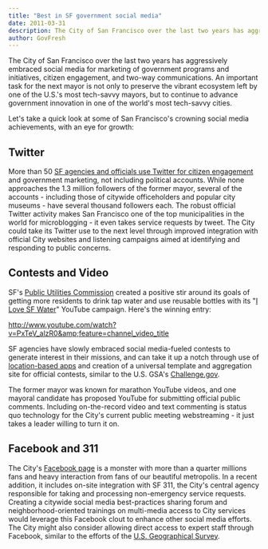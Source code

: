 ```yaml
---
title: "Best in SF government social media"
date: 2011-03-31
description: The City of San Francisco over the last two years has aggressively embraced social media for marketing of government programs  and initiatives, citizen engagement, and two-way communications. An important task for the next mayor is not only to preserve the vibrant  ecosystem left by one of the U.S.'s most tech-savvy mayors, but to continue to advance government innovation in one of the world's most  tech-savvy cities. 
author: GovFresh
---
```


The City of San Francisco over the last two years has aggressively embraced social media for marketing of government programs  and initiatives, citizen engagement, and two-way communications. An important task for the next mayor is not only to preserve the vibrant  ecosystem left by one of the U.S.'s most tech-savvy mayors, but to continue to advance government innovation in one of the world's most  tech-savvy cities. 

Let's take a quick look at some of San Francisco's crowning social media achievements, with an eye for growth:

<h2>Twitter</h2>

More than 50 <a href="http://twitter.com/SFCityAttorney/sf-officials" target="_blank">SF agencies and officials use Twitter for citizen engagement</a> and government marketing, not including political accounts. While none  approaches the 1.3  million followers of the former mayor, several of the accounts -  including those of citywide officeholders and popular city museums -  have several thousand followers each. The robust official Twitter  activity makes San Francisco one of the top municipalities in the world  for microblogging - it even takes service requests by tweet. The City  could take its Twitter use to the next level through improved  integration with official City websites and listening campaigns aimed at  identifying and responding to public concerns.

<h2>Contests and Video</h2>

SF's <a href="http://twitter.com/sfwater" target="_blank">Public Utilities Commission</a> created a positive stir around its goals of getting more residents to drink tap water and use reusable bottles with its "<a href="http://sfwater.org/detail.cfm/mc_id/18/msc_id/429/mto_id/733/c_id/4787" target="_blank">I Love SF Water</a>" YouTube campaign. Here's the winning entry:

http://www.youtube.com/watch?v=PxTeV_alzR0&amp;feature=channel_video_title

SF  agencies have slowly embraced social media-fueled contests to generate  interest in their missions, and can take it up a notch through use of <a href="http://wiredtoshare.com/28818104" target="_blank">location-based apps</a> and creation of a universal template and aggregation site for official contests, similar to the U.S. GSA's <a href="http://challenge.gov/" target="_blank">Challenge.gov</a>.

The  former mayor was known for marathon YouTube videos, and one mayoral  candidate has proposed YouTube for submitting official public comments.  Including on-the-record video and text commenting is status quo  technology for the City's current public meeting webstreaming - it just  takes a leader willing to turn it on.

<h2>Facebook and 311</h2>

<a href="https://www.facebook.com/SF"></a>The  City's <a href="https://www.facebook.com/SF">Facebook page</a> is a monster with more than a quarter millions  fans and  heavy interaction from fans of our beautiful metropolis. In a recent  addition, it includes on-site integration with SF 311, the City's  central agency responsible for taking and processing non-emergency  service requests. Creating a citywide social media best-practices  sharing forum and neighborhood-oriented trainings on multi-media access  to City services would leverage this Facebook clout to enhance other  social media efforts. The City might also consider allowing direct  access to expert staff through Facebook, similar to the efforts of the <a href="http://www.facebook.com/USGeologicalSurvey" target="_blank">U.S. Geographical Survey</a>.
﻿
